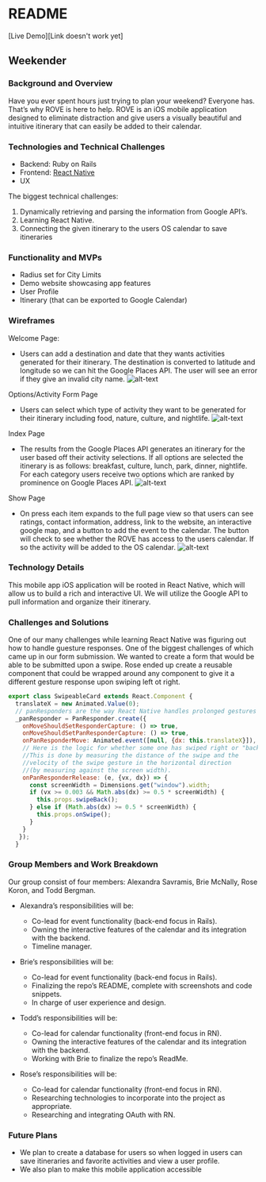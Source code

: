 # README

[Live Demo][Link doesn't work yet]

## Weekender

### Background and Overview
Have you ever spent hours just trying to plan your weekend? Everyone has. That’s why ROVE is here to help. ROVE is an iOS mobile application designed to eliminate distraction and give users a visually beautiful and intuitive itinerary that can easily be added to their calendar.

### Technologies and Technical Challenges
  * Backend: Ruby on Rails
  * Frontend: [React Native](https://github.com/facebook/react-native)
  * UX

The biggest technical challenges:
1. Dynamically retrieving and parsing the information from Google API’s.
2. Learning React Native.
3. Connecting the given itinerary to the users OS calendar to save itineraries

### Functionality and MVPs
  * Radius set for City Limits
  * Demo website showcasing app features
  * User Profile
  * Itinerary (that can be exported to Google Calendar)

### Wireframes
Welcome Page:
+ Users can add a destination and date that they wants activities generated for their itinerary. The destination is converted to latitude and longitude so we can hit the Google Places API. The user will see an error if they give an invalid city name.
![alt-text](https://i.imgur.com/5FYNVDo.png)

Options/Activity Form Page
+ Users can select which type of activity they want to be generated for their itinerary including food, nature, culture, and nightlife.
![alt-text](https://i.imgur.com/BxeR9mk.png)

Index Page
+ The results from the Google Places API generates an itinerary for the user based off their activity selections. If all options are selected the itinerary is as follows: breakfast, culture, lunch, park, dinner, nightlife.  For each category users receive two options which are ranked by prominence on Google Places API.
![alt-text](https://i.imgur.com/T3kE3o1.png)

Show Page
+ On press each item expands to the full page view so that users can see ratings, contact information, address, link to the website, an interactive google map, and a button to add the event to the calendar. The button will check to see whether the ROVE has access to the users calendar. If so the activity will be added to the OS calendar.
![alt-text](https://i.imgur.com/oag6dnk.png)

### Technology Details
This mobile app iOS application will be rooted in React Native, which will allow us to build a rich and interactive UI. We will utilize the Google API to pull information and organize their itinerary.

### Challenges and Solutions
One of our many challenges while learning React Native was figuring out how to handle guesture responses. One of the biggest challenges of which came up in  our form submission. We wanted to create a form that would be able to be submitted upon a swipe. Rose ended up create a reusable component that could be wrapped around any component to give it a different gesture response upon swiping left ot right.
```javascript
export class SwipeableCard extends React.Component {
  translateX = new Animated.Value(0);
  // panResponders are the way React Native handles prolonged gestures
  _panResponder = PanResponder.create({
    onMoveShouldSetResponderCapture: () => true,
    onMoveShouldSetPanResponderCapture: () => true,
    onPanResponderMove: Animated.event([null, {dx: this.translateX}]),
    // Here is the logic for whether some one has swiped right or "back".
    //This is done by measuring the distance of the swipe and the
    //velocity of the swipe gesture in the horizontal direction
    //(by measuring against the screen width).
    onPanResponderRelease: (e, {vx, dx}) => {
      const screenWidth = Dimensions.get("window").width;
      if (vx >= 0.003 && Math.abs(dx) >= 0.5 * screenWidth) {
        this.props.swipeBack();
      } else if (Math.abs(dx) >= 0.5 * screenWidth) {
        this.props.onSwipe();
      }
    }
   });
  }
  ```


### Group Members and Work Breakdown
Our group consist of four members: Alexandra Savramis, Brie McNally, Rose Koron, and Todd Bergman.

+ Alexandra’s responsibilities will be:
  + Co-lead for event functionality (back-end focus in Rails).
  + Owning the interactive features of the calendar and its integration with the backend.
  + Timeline manager.

+ Brie’s responsibilities will be:
  + Co-lead for event functionality (back-end focus in Rails).
  + Finalizing the repo’s README, complete with screenshots and code snippets.
  + In charge of user experience and design.

+ Todd’s responsibilities will be:
  + Co-lead for calendar functionality (front-end focus in RN).
  + Owning the interactive features of the calendar and its integration with the backend.
  + Working with Brie to finalize the repo’s ReadMe.

+ Rose’s responsibilities will be:
  + Co-lead for calendar functionality (front-end focus in RN).
  + Researching technologies to incorporate into the project as appropriate.
  + Researching and integrating OAuth with RN.

### Future Plans
+ We plan to create a database for users so when logged in users can save itineraries and favorite activities and view a user profile.
+ We also plan to make this mobile application accessible
